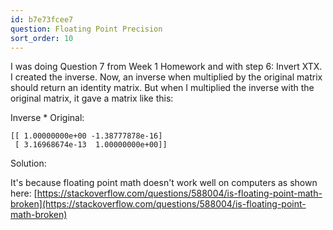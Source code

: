 ```yaml
---
id: b7e73fcee7
question: Floating Point Precision
sort_order: 10
---
```


I was doing Question 7 from Week 1 Homework and with step 6: Invert XTX. I created the inverse. Now, an inverse when multiplied by the original matrix should return an identity matrix. But when I multiplied the inverse with the original matrix, it gave a matrix like this:

Inverse * Original:

```
[[ 1.00000000e+00 -1.38777878e-16]
 [ 3.16968674e-13  1.00000000e+00]]
```

Solution:

It's because floating point math doesn't work well on computers as shown here: [https://stackoverflow.com/questions/588004/is-floating-point-math-broken](https://stackoverflow.com/questions/588004/is-floating-point-math-broken)
